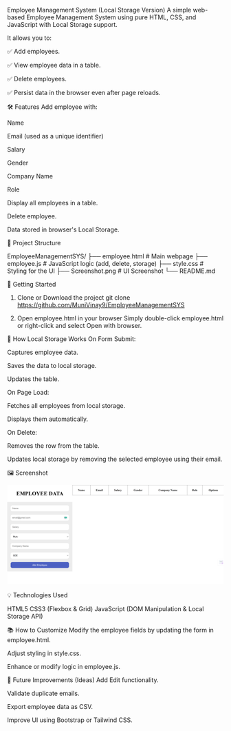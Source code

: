 Employee Management System (Local Storage Version)
A simple web-based Employee Management System using pure HTML, CSS, and JavaScript with Local Storage support.

It allows you to:

✅ Add employees.

✅ View employee data in a table.

✅ Delete employees.

✅ Persist data in the browser even after page reloads.

🛠 Features
Add employee with:

Name

Email (used as a unique identifier)

Salary

Gender

Company Name

Role

Display all employees in a table.

Delete employee.

Data stored in browser's Local Storage.

📁 Project Structure

EmployeeManagementSYS/
├── employee.html     # Main webpage
├── employee.js       # JavaScript logic (add, delete, storage)
├── style.css         # Styling for the UI
├── Screenshot.png     # UI Screenshot 
└── README.md


🚀 Getting Started
1. Clone or Download the project
git clone https://github.com/MuniVinay9/EmployeeManagementSYS

2. Open employee.html in your browser
Simply double-click employee.html or right-click and select Open with browser.

💾 How Local Storage Works
On Form Submit:

Captures employee data.

Saves the data to local storage.

Updates the table.

On Page Load:

Fetches all employees from local storage.

Displays them automatically.

On Delete:

Removes the row from the table.

Updates local storage by removing the selected employee using their email.

🖼 Screenshot

![Employee Management UI](./Screenshot(228).png)

💡 Technologies Used

HTML5
CSS3 (Flexbox & Grid)
JavaScript (DOM Manipulation & Local Storage API)

📚 How to Customize
Modify the employee fields by updating the form in employee.html.

Adjust styling in style.css.

Enhance or modify logic in employee.js.

🌟 Future Improvements (Ideas)
Add Edit functionality.

Validate duplicate emails.

Export employee data as CSV.

Improve UI using Bootstrap or Tailwind CSS.

